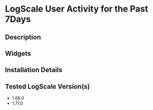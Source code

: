 # LogScale User Activity for the Past 7Days

## Description

## Widgets

## Installation Details

## Tested LogScale Version(s)
- 1.68.0
- 1.71.0
